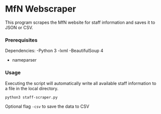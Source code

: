 # MfN Webscraper

This program scrapes the MfN website for staff information and saves it to JSON or CSV.

### Prerequisites

Dependencies:
  -Python 3
  -lxml
  -BeautifulSoup 4
  - nameparser

### Usage

Executing the script will automatically write all available staff information to a file in the local directory.

```
python3 staff-scraper.py
```

Optional flag ```-csv``` to save the data to CSV

